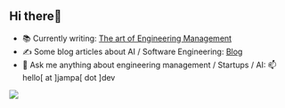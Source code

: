## Hi there👋

- 📚 Currently writing: [The art of Engineering Management](https://taoem.com)
- ✍️ Some blog articles about AI / Software Engineering: [Blog](https://jampauchoa.substack.com/)
- 💬 Ask me anything about engineering management / Startups / AI: 📫 hello[ at ]jampa[ dot ]dev

<a href="https://discord.gg/ZmRXFkzRPN" alt="Join our discord!">
<img src="https://img.shields.io/badge/Discord-%235865F2.svg?label=Engineering Management&logo=discord&logoColor=white">
</a>
